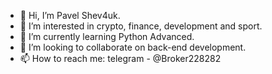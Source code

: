 - 👋 Hi, I’m Pavel Shev4uk.
- 👀 I’m interested in crypto, finance, development and sport.
- 🌱 I’m currently learning Python Advanced.
- 💞️ I’m looking to collaborate on back-end development.
- 📫 How to reach me: telegram - @Broker228282
